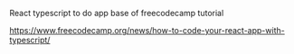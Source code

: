 React typescript to do app base of freecodecamp tutorial

https://www.freecodecamp.org/news/how-to-code-your-react-app-with-typescript/